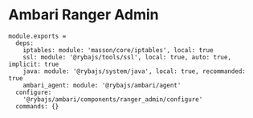 
# Ambari Ranger Admin

    module.exports =
      deps:
        iptables: module: 'masson/core/iptables', local: true
        ssl: module: '@rybajs/tools/ssl', local: true, auto: true, implicit: true
        java: module: '@rybajs/system/java', local: true, recommanded: true
        ambari_agent: module: '@rybajs/ambari/agent'
      configure:
        '@rybajs/ambari/components/ranger_admin/configure'
      commands: {}
